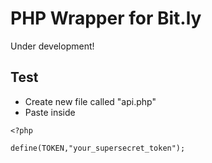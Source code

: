 PHP Wrapper for Bit.ly
=========================

Under development!

## Test
- Create new file called "api.php"
- Paste inside

```$xslt
<?php

define(TOKEN,"your_supersecret_token");
```